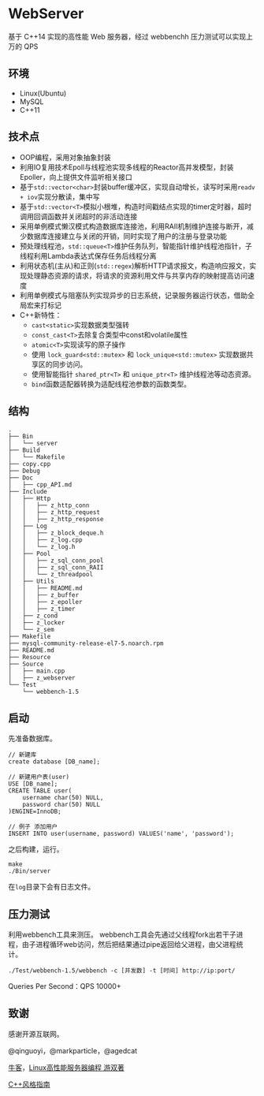 # WebServer

基于 C++14 实现的高性能 Web 服务器，经过 webbenchh 压力测试可以实现上万的 QPS

## 环境

- Linux(Ubuntu)
- MySQL
- C++11

## 技术点

- OOP编程，采用对象抽象封装
- 利用IO复用技术Epoll与线程池实现多线程的Reactor高并发模型，封装Epoller，向上提供文件监听相关接口
- 基于`std::vector<char>`封装buffer缓冲区，实现自动增长，读写时采用`readv + iov`实现分散读，集中写
- 基于`std::vector<T>`模拟小根堆，构造时间戳结点实现的timer定时器，超时调用回调函数并关闭超时的非活动连接
- 采用单例模式懒汉模式构造数据库连接池，利用RAII机制维护连接与断开，减少数据库连接建立与关闭的开销，同时实现了用户的注册与登录功能
- 预处理线程池，`std::queue<T>`维护任务队列，智能指针维护线程池指针，子线程利用Lambda表达式保存任务后线程分离
- 利用状态机(主从)和正则(`std::regex`)解析HTTP请求报文，构造响应报文，实现处理静态资源的请求，将请求的资源利用文件与共享内存的映射提高访问速度
- 利用单例模式与阻塞队列实现异步的日志系统，记录服务器运行状态，借助全局宏来打标记
- C++新特性：
  - `cast<static>`实现数据类型强转
  - `const_cast<T>`去除复合类型中const和volatile属性
  - `atomic<T>`实现读写的原子操作
  - 使用 `lock_guard<std::mutex>` 和 `lock_unique<std::mutex>` 实现数据共享区的同步访问。
  - 使用智能指针 `shared_ptr<T>` 和 `unique_ptr<T>` 维护线程池等动态资源。
  - `bind`函数适配器转换为适配线程池参数的函数类型。

## 结构

```shell
.
├── Bin
│   └── server
├── Build
│   └── Makefile
├── copy.cpp
├── Debug
├── Doc
│   ├── cpp_API.md
├── Include
│   ├── Http
│   │   ├── z_http_conn
│   │   ├── z_http_request
│   │   ├── z_http_response
│   ├── Log
│   │   ├── z_block_deque.h
│   │   ├── z_log.cpp
│   │   └── z_log.h
│   ├── Pool
│   │   ├── z_sql_conn_pool
│   │   ├── z_sql_conn_RAII
│   │   └── z_threadpool
│   ├── Utils
│   │   ├── README.md
│   │   ├── z_buffer
│   │   ├── z_epoller
│   │   ├── z_timer
│   ├── z_cond
│   ├── z_locker
│   └── z_sem
├── Makefile
├── mysql-community-release-el7-5.noarch.rpm
├── README.md
├── Resource
├── Source
│   ├── main.cpp
│   ├── z_webserver
└── Test
    └── webbench-1.5
```

## 启动

先准备数据库。

```shell
// 新建库
create database [DB_name];

// 新建用户表(user)
USE [DB_name];
CREATE TABLE user(
    username char(50) NULL,
    password char(50) NULL
)ENGINE=InnoDB;

// 例子 添加用户
INSERT INTO user(username, password) VALUES('name', 'password');
```

之后构建，运行。

```shell
make
./Bin/server
```

在`log`目录下会有日志文件。

## 压力测试

利用webbench工具来测压。
webbench工具会先通过父线程fork出若干子进程，由子进程循环web访问，然后把结果通过pipe返回给父进程，由父进程统计。

```shell
./Test/webbench-1.5/webbench -c [并发数] -t [时间] http://ip:port/
```

Queries Per Second：QPS 10000+

## 致谢

感谢开源互联网。

@qinguoyi，@markparticle，@agedcat

[牛客](https://www.nowcoder.com/courses/cover/live/504)，[Linux高性能服务器编程 游双著](https://book.douban.com/subject/24722611/)

[C++风格指南](https://zh-google-styleguide.readthedocs.io/en/latest/google-cpp-styleguide/contents/)
